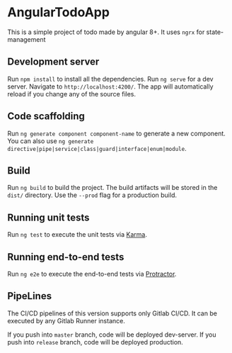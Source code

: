 # AngularTodoApp

This is a simple project of todo made by angular 8+. It uses `ngrx` for state-management 

## Development server
Run `npm install` to install all the dependencies.
Run `ng serve` for a dev server. Navigate to `http://localhost:4200/`. The app will automatically reload if you change any of the source files.

## Code scaffolding

Run `ng generate component component-name` to generate a new component. You can also use `ng generate directive|pipe|service|class|guard|interface|enum|module`.

## Build

Run `ng build` to build the project. The build artifacts will be stored in the `dist/` directory. Use the `--prod` flag for a production build.

## Running unit tests

Run `ng test` to execute the unit tests via [Karma](https://karma-runner.github.io).

## Running end-to-end tests

Run `ng e2e` to execute the end-to-end tests via [Protractor](http://www.protractortest.org/).

## PipeLines

The CI/CD pipelines of this version supports only Gitlab CI/CD. It can be executed by any Gitlab Runner instance. 

If you push into `master` branch, code will be deployed dev-server.
If you push into `release` branch, code will be deployed production.
